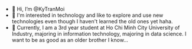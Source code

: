 - 👋 Hi, I’m @KyTranMoi
- 👀 I'm interested in technology and like to explore and use new technologies even though I haven't learned the old ones yet haha.
- 🌱 Currently, I am a 3rd year student at Ho Chi Minh City University of Industry, majoring in information technology, majoring in data science. I want to be as good as an older brother I know...

<!---
KyTranMoi/KyTranMoi is a ✨ special ✨ repository because its `README.md` (this file) appears on your GitHub profile.
You can click the Preview link to take a look at your changes.
--->
